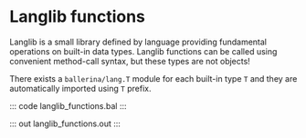 # Langlib functions

Langlib is a small library defined by language providing fundamental operations on built-in data types. Langlib functions can be called using convenient method-call syntax, but these types are not objects! 

There exists a `ballerina/lang.T` module for each built-in type `T` and they are automatically imported using `T` prefix.

::: code langlib_functions.bal :::

::: out langlib_functions.out :::